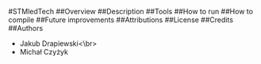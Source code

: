 #STMledTech
##Overview
##Description
##Tools
##How to run
##How to compile
##Future improvements
##Attributions
##License
##Credits
##Authors
 - Jakub Drapiewski<\br>
 - Michał Czyżyk
